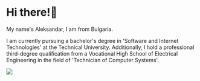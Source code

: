 # Hi there!👋

My name's Aleksandar, I am from Bulgaria.

I am currently pursuing a bachelor's degree in 'Software and Internet Technologies' at the Technical University. Additionally, I hold a professional third-degree qualification from a Vocational High School of Electrical Engineering in the field of 'Technician of Computer Systems'.

![](https://komarev.com/ghpvc/?username=AleksandarHaralanov&color=red)
